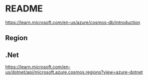# README

<https://learn.microsoft.com/en-us/azure/cosmos-db/introduction>

## Region

## .Net

<https://learn.microsoft.com/en-us/dotnet/api/microsoft.azure.cosmos.regions?view=azure-dotnet>
